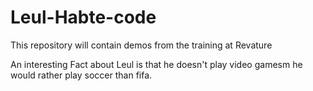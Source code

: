 # Leul-Habte-code
This repository will contain demos from the training at Revature

An interesting Fact about Leul is that he doesn't play video gamesm he 
would rather play soccer than fifa. 

